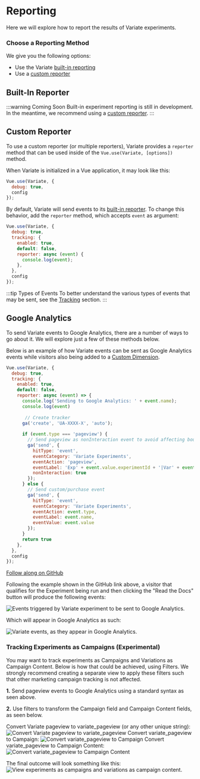# Reporting

Here we will explore how to report the results of Variate experiments.

### Choose a Reporting Method
We give you the following options: 
- Use the Variate [built-in reporting](#built-in-reporter)
- Use a [custom reporter](#custom-reporter)

## Built-In Reporter
:::warning Coming Soon
Built-in experiment reporting is still in development. In the meantime, we recommend using a [custom reporter](#custom-reporter). 
:::

## Custom Reporter
To use a custom reporter (or multiple reporters), Variate provides a `reporter` method that can be used inside of the `Vue.use(Variate, [options])` method. 

When Variate is initialized in a Vue application, it may look like this: 

```js
Vue.use(Variate, {
  debug: true,
  config
});
```

By default, Variate will send events to its [built-in reporter](#built-in-reporter). To change this behavior, add the `reporter` method, which accepts `event` as argument: 

```js
Vue.use(Variate, {
  debug: true,
  tracking: {
    enabled: true,
    default: false,
    reporter: async (event) {
      console.log(event);
    },
  },
  config
});
```
:::tip Types of Events
To better understand the various types of events that may be sent, see the [Tracking](tracking.html) section. 
:::

## Google Analytics
To send Variate events to Google Analytics, there are a number of ways to go about it. We will explore just a few of these methods below. 

Below is an example of how Variate events can be sent as Google Analytics events while visitors also being added to a [Custom Dimension](https://support.google.com/analytics/answer/2709828).

```js
Vue.use(Variate, {
  debug: true,
  tracking: {
    enabled: true,
    default: false,
    reporter: async (event) => {
      console.log('Sending to Google Analytics: ' + event.name);
      console.log(event)
    
       // Create tracker
      ga('create', 'UA-XXXX-X', 'auto');
    
      if (event.type === 'pageview') {
        // Send pageview as nonInteraction event to avoid affecting bounce rate
        ga('send', {
          hitType: 'event',
          eventCategory: 'Variate Experiments',
          eventAction: 'pageview',
          eventLabel: 'Exp' + event.value.experimentId + '|Var' + event.value.variationId,
          nonInteraction: true
        });
      } else {
        // Send custom/purchase event 
        ga('send', {
          hitType: 'event',
          eventCategory: 'Variate Experiments',
          eventAction: event.type,
          eventLabel: event.name,
          eventValue: event.value
        });
      }
      return true
    },
  },
  config
});
```
[Follow along on GitHub](https://github.com/VariateHQ/variate-vue-demo-saas/commit/c0e57c359acd51be22aa81fa4bda9fbcd2d15cd7)

Following the example shown in the GitHub link above, a visitor that qualifies for the Experiment being run and then clicking the "Read the Docs" button will produce the following events:

<img :src="$withBase('/variate-vue-reporting-events.png')" alt="Events triggered by Variate experiment to be sent to Google Analytics.">

Which will appear in Google Analytics as such: 

<img :src="$withBase('/variate-vue-reporting-ga-events.png')" alt="Variate events, as they appear in Google Analytics.">

### Tracking Experiments as Campaigns (Experimental)
You may want to track experiments as Campaigns and Variations as Campaign Content. Below is how that could be achieved, using Filters. We strongly recommend creating a separate view to apply these filters such that other marketing campaign tracking is not affected. 

**1.** Send pageview events to Google Analytics using a standard syntax as seen above. 

**2.** Use filters to transform the Campaign field and Campaign Content fields, as seen below. 

Convert Variate pageview to variate_pageview (or any other unique string):
<img :src="$withBase('/variate-reporting-ga-filter-1.png')" alt="Convert Variate pageview to variate_pageview">
Convert variate_pageview to Campaign:
<img :src="$withBase('/variate-reporting-ga-filter-2.png')" alt="Convert variate_pageview to Campaign">
Convert variate_pageview to Campaign Content:
<img :src="$withBase('/variate-reporting-ga-filter-3.png')" alt="Convert variate_pageview to Campaign Content">

The final outcome will look something like this: 
<img :src="$withBase('/variate-reporting-ga-campaign.png')" alt="View experiments as campaigns and variations as campaign content.">

